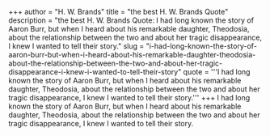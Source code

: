 +++
author = "H. W. Brands"
title = "the best H. W. Brands Quote"
description = "the best H. W. Brands Quote: I had long known the story of Aaron Burr, but when I heard about his remarkable daughter, Theodosia, about the relationship between the two and about her tragic disappearance, I knew I wanted to tell their story."
slug = "i-had-long-known-the-story-of-aaron-burr-but-when-i-heard-about-his-remarkable-daughter-theodosia-about-the-relationship-between-the-two-and-about-her-tragic-disappearance-i-knew-i-wanted-to-tell-their-story"
quote = '''I had long known the story of Aaron Burr, but when I heard about his remarkable daughter, Theodosia, about the relationship between the two and about her tragic disappearance, I knew I wanted to tell their story.'''
+++
I had long known the story of Aaron Burr, but when I heard about his remarkable daughter, Theodosia, about the relationship between the two and about her tragic disappearance, I knew I wanted to tell their story.
